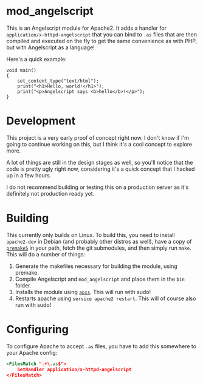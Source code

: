 # mod\_angelscript
This is an Angelscript module for Apache2. It adds a handler for `application/x-httpd-angelscript` that you can bind to `.as` files that are then compiled and executed on the fly to get the same convenience as with PHP, but with Angelscript as a language!

Here's a quick example:

```angelscript
void main()
{
	set_content_type("text/html");
	print("<h1>Hello, world!</h1>");
	print("<p>Angelscript says <b>hello</b>!</p>");
}
```

# Development
This project is a very early proof of concept right now. I don't know if I'm going to continue working on this, but I think it's a cool concept to explore more.

A lot of things are still in the design stages as well, so you'll notice that the code is pretty ugly right now, considering it's a quick concept that I hacked up in a few hours.

I do not recommend building or testing this on a production server as it's definitely not production ready yet.

# Building
This currently only builds on Linux. To build this, you need to install `apache2-dev` in Debian (and probably other distros as well), have a copy of [`premake5`](https://premake.github.io/) in your path, fetch the git submodules, and then simply run `make`. This will do a number of things:

1. Generate the makefiles necessary for building the module, using premake.
2. Compile Angelscript and `mod_angelscript` and place them in the `bin` folder.
3. Installs the module using [`apxs`](https://httpd.apache.org/docs/2.4/programs/apxs.html). This will run with sudo!
4. Restarts apache using `service apache2 restart`. This will of course also run with sudo!

# Configuring
To configure Apache to accept `.as` files, you have to add this somewhere to your Apache config:

```xml
<FilesMatch ".+\.as$">
	SetHandler application/x-httpd-angelscript
</FilesMatch>
```

